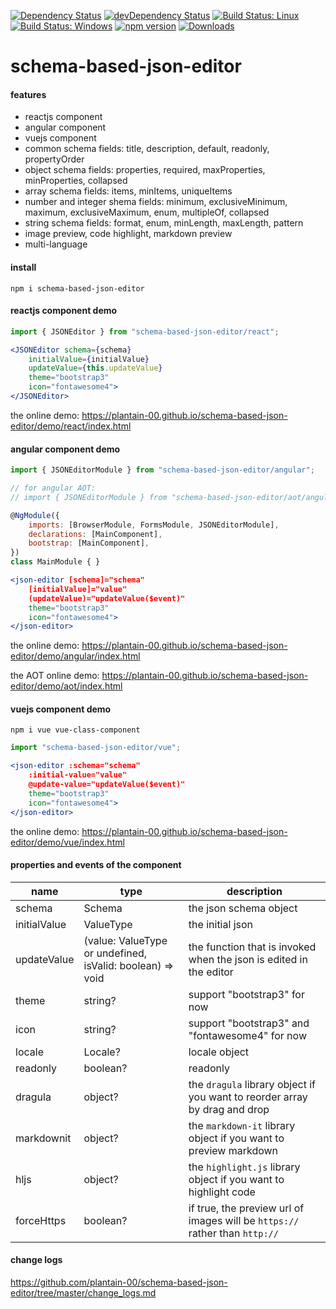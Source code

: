 [![Dependency Status](https://david-dm.org/plantain-00/schema-based-json-editor.svg)](https://david-dm.org/plantain-00/schema-based-json-editor)
[![devDependency Status](https://david-dm.org/plantain-00/schema-based-json-editor/dev-status.svg)](https://david-dm.org/plantain-00/schema-based-json-editor#info=devDependencies)
[![Build Status: Linux](https://travis-ci.org/plantain-00/schema-based-json-editor.svg?branch=master)](https://travis-ci.org/plantain-00/schema-based-json-editor)
[![Build Status: Windows](https://ci.appveyor.com/api/projects/status/github/plantain-00/schema-based-json-editor?branch=master&svg=true)](https://ci.appveyor.com/project/plantain-00/schema-based-json-editor/branch/master)
[![npm version](https://badge.fury.io/js/schema-based-json-editor.svg)](https://badge.fury.io/js/schema-based-json-editor)
[![Downloads](https://img.shields.io/npm/dm/schema-based-json-editor.svg)](https://www.npmjs.com/package/schema-based-json-editor)

# schema-based-json-editor

#### features

+ reactjs component
+ angular component
+ vuejs component
+ common schema fields: title, description, default, readonly, propertyOrder
+ object schema fields: properties, required, maxProperties, minProperties, collapsed
+ array schema fields: items, minItems, uniqueItems
+ number and integer shema fields: minimum, exclusiveMinimum, maximum, exclusiveMaximum, enum, multipleOf, collapsed
+ string schema fields: format, enum, minLength, maxLength, pattern
+ image preview, code highlight, markdown preview
+ multi-language

#### install

`npm i schema-based-json-editor`

#### reactjs component demo

```js
import { JSONEditor } from "schema-based-json-editor/react";
```

```jsx
<JSONEditor schema={schema}
    initialValue={initialValue}
    updateValue={this.updateValue}
    theme="bootstrap3"
    icon="fontawesome4">
</JSONEditor>
```

the online demo: https://plantain-00.github.io/schema-based-json-editor/demo/react/index.html

#### angular component demo

```js
import { JSONEditorModule } from "schema-based-json-editor/angular";

// for angular AOT:
// import { JSONEditorModule } from "schema-based-json-editor/aot/angular";

@NgModule({
    imports: [BrowserModule, FormsModule, JSONEditorModule],
    declarations: [MainComponent],
    bootstrap: [MainComponent],
})
class MainModule { }
```

```jsx
<json-editor [schema]="schema"
    [initialValue]="value"
    (updateValue)="updateValue($event)"
    theme="bootstrap3"
    icon="fontawesome4">
</json-editor>
```

the online demo: https://plantain-00.github.io/schema-based-json-editor/demo/angular/index.html

the AOT online demo: https://plantain-00.github.io/schema-based-json-editor/demo/aot/index.html

#### vuejs component demo

`npm i vue vue-class-component`

```js
import "schema-based-json-editor/vue";
```

```jsx
<json-editor :schema="schema"
    :initial-value="value"
    @update-value="updateValue($event)"
    theme="bootstrap3"
    icon="fontawesome4">
</json-editor>
```

the online demo: https://plantain-00.github.io/schema-based-json-editor/demo/vue/index.html

#### properties and events of the component

name | type | description
--- | --- | ---
schema | Schema | the json schema object
initialValue | ValueType | the initial json
updateValue | (value: ValueType or undefined, isValid: boolean) => void | the function that is invoked when the json is edited in the editor
theme | string? | support "bootstrap3" for now
icon | string? | support "bootstrap3" and "fontawesome4" for now
locale | Locale? | locale object
readonly | boolean? | readonly
dragula | object? | the `dragula` library object if you want to reorder array by drag and drop
markdownit | object? | the `markdown-it` library object if you want to preview markdown
hljs | object? | the `highlight.js` library object if you want to highlight code
forceHttps | boolean? | if true, the preview url of images will be `https://` rather than `http://`

#### change logs

https://github.com/plantain-00/schema-based-json-editor/tree/master/change_logs.md
